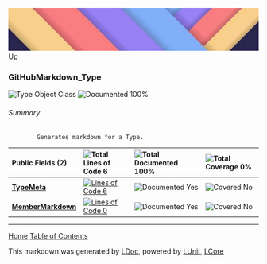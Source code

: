 ![](../Content/LDoc-banner-small.png "")
[Up](../LDoc.md)

### GitHubMarkdown_Type

![Type Object Class](http://b.repl.ca/v1/Type-Object%20Class-blue.png "") ![Documented 100%](http://b.repl.ca/v1/Documented-100%25-brightgreen.png "")




###### Summary

            Generates markdown for a Type.
            

Public   Fields (2) | ![Total Lines of Code 6](http://b.repl.ca/v1/Total%20Lines%20of%20Code-6-blue.png "") | ![Total Documented 100%](http://b.repl.ca/v1/Total%20Documented-100%25-brightgreen.png "") | ![Total Coverage 0%](http://b.repl.ca/v1/Total%20Coverage-0%25-red.png "")
:---  | :---  | :---  | :--- 
**[TypeMeta](GitHubMarkdown_Type_TypeMeta.md)** | [![Lines of Code 6](http://b.repl.ca/v1/Lines%20of%20Code-6-blue.png "")](../Markdown/GitHubMarkdown_Type.cs$L19) | ![Documented Yes](http://b.repl.ca/v1/Documented-Yes-brightgreen.png "") | ![Covered No](http://b.repl.ca/v1/Covered-No-red.png "")
**[MemberMarkdown](GitHubMarkdown_Type_MemberMarkdown.md)** | [![Lines of Code 0](http://b.repl.ca/v1/Lines%20of%20Code-0-red.png "")](../Markdown/GitHubMarkdown_Type.cs$L24) | ![Documented Yes](http://b.repl.ca/v1/Documented-Yes-brightgreen.png "") | ![Covered No](http://b.repl.ca/v1/Covered-No-red.png "")




---

[Home](../../README.md) [Table of Contents](../../TableOfContents.md)

This markdown was generated by [LDoc](https://github.com/CodeSingularity/LDoc), powered by [LUnit](https://github.com/CodeSingularity/LUnit), [LCore](https://github.com/CodeSingularity/LCore)
